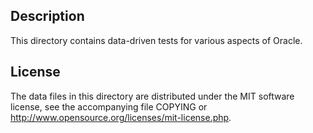 Description
------------

This directory contains data-driven tests for various aspects of Oracle.

License
--------

The data files in this directory are distributed under the MIT software
license, see the accompanying file COPYING or
http://www.opensource.org/licenses/mit-license.php.

